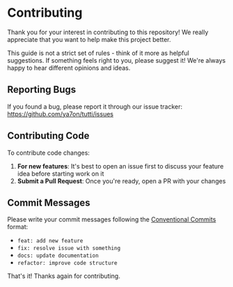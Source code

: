 # Contributing

Thank you for your interest in contributing to this repository! We really appreciate that you want to help make this project better.

This guide is not a strict set of rules - think of it more as helpful suggestions. If something feels right to you, please suggest it! We're always happy to hear different opinions and ideas.

## Reporting Bugs

If you found a bug, please report it through our issue tracker: https://github.com/ya7on/tutti/issues

## Contributing Code

To contribute code changes:

1. **For new features**: It's best to open an issue first to discuss your feature idea before starting work on it
2. **Submit a Pull Request**: Once you're ready, open a PR with your changes

## Commit Messages

Please write your commit messages following the [Conventional Commits](https://www.conventionalcommits.org/) format:

- `feat: add new feature`
- `fix: resolve issue with something` 
- `docs: update documentation`
- `refactor: improve code structure`

That's it! Thanks again for contributing.
